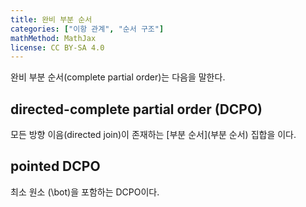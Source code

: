 ```yaml
---
title: 완비 부분 순서
categories: ["이항 관계", "순서 구조"]
mathMethod: MathJax
license: CC BY-SA 4.0
---
```


완비 부분 순서(complete partial order)는 다음을 말한다.

## directed-complete partial order (DCPO)
모든 방향 이음(directed join)이 존재하는 [부분 순서](부분 순서) 집합을 이다.

## pointed DCPO
최소 원소 \(\bot\)을 포함하는 DCPO이다.

